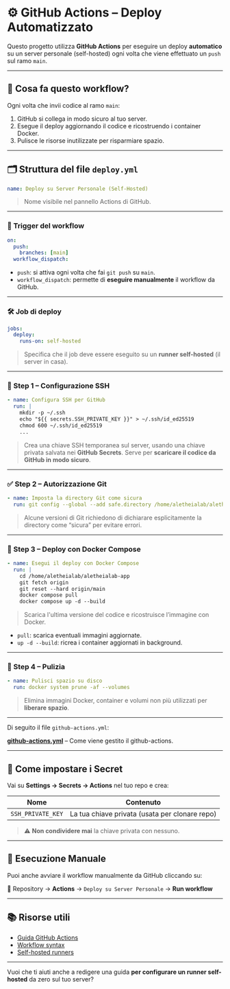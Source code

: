 # ⚙️ GitHub Actions – Deploy Automatizzato

Questo progetto utilizza **GitHub Actions** per eseguire un deploy **automatico** su un server personale (self-hosted) ogni volta che viene effettuato un `push` sul ramo `main`.

---

## 🧠 Cosa fa questo workflow?

Ogni volta che invii codice al ramo `main`:

1. GitHub si collega in modo sicuro al tuo server.
2. Esegue il deploy aggiornando il codice e ricostruendo i container Docker.
3. Pulisce le risorse inutilizzate per risparmiare spazio.

---

## 🗂️ Struttura del file `deploy.yml`

```yaml
name: Deploy su Server Personale (Self-Hosted)
```

> Nome visibile nel pannello Actions di GitHub.

---

### 🎯 Trigger del workflow

```yaml
on:
  push:
    branches: [main]
  workflow_dispatch:
```

* `push`: si attiva ogni volta che fai `git push` su `main`.
* `workflow_dispatch`: permette di **eseguire manualmente** il workflow da GitHub.

---

### 🛠️ Job di deploy

```yaml
jobs:
  deploy:
    runs-on: self-hosted
```

> Specifica che il job deve essere eseguito su un **runner self-hosted** (il server in casa).

---

### 🔐 Step 1 – Configurazione SSH

```yaml
- name: Configura SSH per GitHub
  run: |
    mkdir -p ~/.ssh
    echo "${{ secrets.SSH_PRIVATE_KEY }}" > ~/.ssh/id_ed25519
    chmod 600 ~/.ssh/id_ed25519
    ...
```

> Crea una chiave SSH temporanea sul server, usando una chiave privata salvata nei **GitHub Secrets**. Serve per **scaricare il codice da GitHub in modo sicuro**.

---

### ✅ Step 2 – Autorizzazione Git

```yaml
- name: Imposta la directory Git come sicura
  run: git config --global --add safe.directory /home/aletheialab/aletheialab-app
```

> Alcune versioni di Git richiedono di dichiarare esplicitamente la directory come “sicura” per evitare errori.

---

### 🚀 Step 3 – Deploy con Docker Compose

```yaml
- name: Esegui il deploy con Docker Compose
  run: |
    cd /home/aletheialab/aletheialab-app
    git fetch origin
    git reset --hard origin/main
    docker compose pull
    docker compose up -d --build
```

> Scarica l'ultima versione del codice e ricostruisce l’immagine con Docker.

* `pull`: scarica eventuali immagini aggiornate.
* `up -d --build`: ricrea i container aggiornati in background.

---

### 🧹 Step 4 – Pulizia

```yaml
- name: Pulisci spazio su disco
  run: docker system prune -af --volumes
```

> Elimina immagini Docker, container e volumi non più utilizzati per **liberare spazio**.

---

Di seguito il file `github-actions.yml`:

**[github-actions.yml](../.github/workflows/deploy.yml)** – Come viene gestito il github-actions.

---


## 🔐 Come impostare i Secret

Vai su **Settings → Secrets → Actions** nel tuo repo e crea:

| Nome              | Contenuto                                      |
| ----------------- | ---------------------------------------------- |
| `SSH_PRIVATE_KEY` | La tua chiave privata (usata per clonare repo) |

> ⚠️ **Non condividere mai** la chiave privata con nessuno.

---

## 🔄 Esecuzione Manuale

Puoi anche avviare il workflow manualmente da GitHub cliccando su:

📁 Repository → **Actions** → `Deploy su Server Personale` → **Run workflow**

---

## 📚 Risorse utili

* [Guida GitHub Actions](https://docs.github.com/en/actions)
* [Workflow syntax](https://docs.github.com/en/actions/using-workflows/workflow-syntax-for-github-actions)
* [Self-hosted runners](https://docs.github.com/en/actions/hosting-your-own-runners/about-self-hosted-runners)

---

Vuoi che ti aiuti anche a redigere una guida **per configurare un runner self-hosted** da zero sul tuo server?

